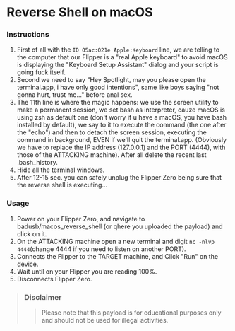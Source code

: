 # Reverse Shell on macOS   

### Instructions
1. First of all with the `ID 05ac:021e Apple:Keyboard` line, we are telling to the computer that our Flipper is a "real Apple keyboard" to avoid macOS is displaying the "Keyboard Setup Assistant" dialog and your script is going fuck itself. 
2. Second we need to say "Hey Spotlight, may you please open the terminal.app, i have only good intentions", same like boys saying "not gonna hurt, trust me..." before anal sex.
3. The 11th line is where the magic happens: we use the screen utility to make a permanent session, we set bash as interpreter, cauze macOS is using zsh as default one (don't worry if u have a macOS, you have bash installed by default), we say to it to execute the command (the one after the "echo") and then to  detach the screen session, executing the command in background, EVEN if we'll quit the terminal.app. (Obviously we have to replace the IP address (127.0.0.1) and the PORT (4444), with those of the ATTACKING machine). After all delete the recent last .bash_history.
4. Hide all the terminal windows.
5. After 12-15 sec. you can safely unplug the Flipper Zero being sure that the reverse shell is executing...
 

### Usage
1. Power on your Flipper Zero, and navigate to badusb/macos_reverse_shell (or qhere you uploaded the payload) and click on it.
2. On the ATTACKING machine open a new terminal and digit `nc -nlvp 4444`(change 4444 if you need to listen on another PORT).
3. Connects the Flipper to the TARGET machine, and Click "Run" on the device.
4. Wait until on your Flipper you are reading 100%.
5. Disconnects Flipper Zero.


> ### Disclaimer
>> Please note that this payload is for educational purposes only and should not be used for illegal activities.
